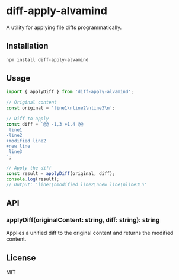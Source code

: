# diff-apply-alvamind

A utility for applying file diffs programmatically.

## Installation

```bash
npm install diff-apply-alvamind
```

## Usage

```typescript
import { applyDiff } from 'diff-apply-alvamind';

// Original content
const original = 'line1\nline2\nline3\n';

// Diff to apply
const diff = `@@ -1,3 +1,4 @@
 line1
-line2
+modified line2
+new line
 line3
`;

// Apply the diff
const result = applyDiff(original, diff);
console.log(result);
// Output: 'line1\nmodified line2\nnew line\nline3\n'
```

## API

### applyDiff(originalContent: string, diff: string): string

Applies a unified diff to the original content and returns the modified content.

## License

MIT
